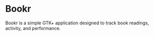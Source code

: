 # Bookr

Bookr is a simple GTK+ application designed to track book readings, activity, and performance.
